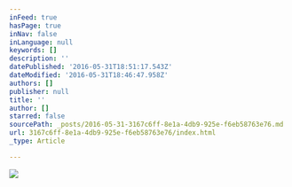 ```yaml
---
inFeed: true
hasPage: true
inNav: false
inLanguage: null
keywords: []
description: ''
datePublished: '2016-05-31T18:51:17.543Z'
dateModified: '2016-05-31T18:46:47.958Z'
authors: []
publisher: null
title: ''
author: []
starred: false
sourcePath: _posts/2016-05-31-3167c6ff-8e1a-4db9-925e-f6eb58763e76.md
url: 3167c6ff-8e1a-4db9-925e-f6eb58763e76/index.html
_type: Article

---
```

![](https://the-grid-user-content.s3-us-west-2.amazonaws.com/0827b9ea-c090-4577-943e-67cbafa6480a.jpg)